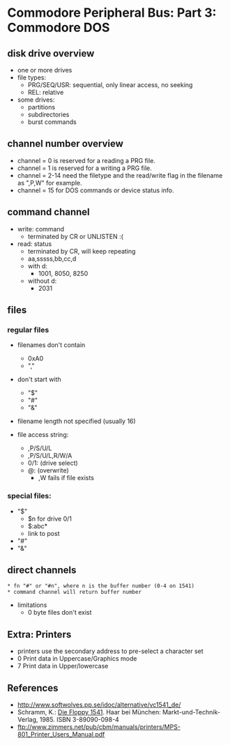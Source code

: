 # Commodore Peripheral Bus: Part 3: Commodore DOS

## disk drive overview

* one or more drives
* file types:
	* PRG/SEQ/USR: sequential, only linear access, no seeking
	* REL: relative
* some drives:
	* partitions
	* subdirectories
	* burst commands

## channel number overview

* channel = 0 is reserved for a reading a PRG file.
* channel = 1 is reserved for a writing a PRG file.
* channel = 2-14 need the filetype and the read/write flag in the filename as ",P,W" for example.
* channel = 15 for DOS commands or device status info.

## command channel

* write: command
	* terminated by CR or UNLISTEN :(
* read: status
	* terminated by CR, will keep repeating
	* aa,sssss,bb,cc,d
	* with d:
		* 1001, 8050, 8250
	* without d:
		* 2031

	
<!--

10 open 1,8,15:rem,"ui"
20 get#1,a$:?a$;:ifa$<>chr$(13)goto20
rem25 goto20
30 close 1
run

-->

## files

### regular files

* filenames don't contain
	* 0xA0
	* ","
* don't start with
	* "$"
	* "#"
	* "&"
* filename length not specified (usually 16)

* file access string:
	* ,P/S/U/L
	* ,P/S/U/L,R/W/A
	* 0/1: (drive select)
	* @: (overwrite)
		* ,W fails if file exists

### special files:
* "$"
	* $n for drive 0/1
	* $:abc*
	* link to post
* "#"
* "&"

## direct channels
	* fn "#" or "#n", where n is the buffer number (0-4 on 1541)
	* command channel will return buffer number

* limitations
	* 0 byte files don't exist

## Extra: Printers
* printers use the secondary address to pre-select a character set
* 0 Print data in Uppercase/Graphics mode
* 7 Print data in Upper/lowercase

## References
* http://www.softwolves.pp.se/idoc/alternative/vc1541_de/
* Schramm, K.: [Die Floppy 1541](https://spiro.trikaliotis.net/Book#vic1541). Haar bei München: Markt-und-Technik-Verlag, 1985. ISBN 3-89090-098-4
* ftp://www.zimmers.net/pub/cbm/manuals/printers/MPS-801_Printer_Users_Manual.pdf
